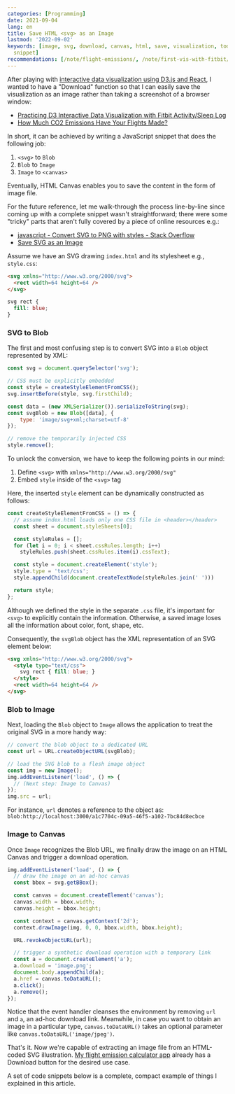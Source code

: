 ```yaml
---
categories: [Programming]
date: 2021-09-04
lang: en
title: Save HTML <svg> as an Image
lastmod: '2022-09-02'
keywords: [image, svg, download, canvas, html, save, visualization, todataurl, blob,
  snippet]
recommendations: [/note/flight-emissions/, /note/first-vis-with-fitbit/, /note/datavis-2020/]
---
```


After playing with [interactive data visualization using D3.js and React](/note/datavis-2020/), I wanted to have a "Download" function so that I can easily save the visualization as an image rather than taking a screenshot of a browser window:

- [Practicing D3 Interactive Data Visualization with Fitbit Activity/Sleep Log](/note/first-vis-with-fitbit/)
- [How Much CO2 Emissions Have Your Flights Made?](/note/flight-emissions/)

In short, it can be achieved by writing a JavaScript snippet that does the following job:

1. `<svg>` to `Blob`
2. `Blob` to `Image`
3. `Image` to `<canvas>`

Eventually, HTML Canvas enables you to save the content in the form of image file. 

For the future reference, let me walk-through the process line-by-line since coming up with a complete snippet wasn't straightforward; there were some "tricky" parts that aren't fully covered by a piece of online resources e.g.:

- [javascript - Convert SVG to PNG with styles - Stack Overflow](https://stackoverflow.com/questions/49666196/convert-svg-to-png-with-styles)
- [Save SVG as an Image](http://techslides.com/save-svg-as-an-image)

Assume we have an SVG drawing `index.html` and its stylesheet e.g., `style.css`:

```html
<svg xmlns="http://www.w3.org/2000/svg">
  <rect width=64 height=64 />
</svg>
```

```css
svg rect {
  fill: blue;
}
```

### SVG to Blob

The first and most confusing step is to convert SVG into a `Blob` object represented by XML:

```js
const svg = document.querySelector('svg');

// CSS must be explicitly embedded
const style = createStyleElementFromCSS();
svg.insertBefore(style, svg.firstChild);

const data = (new XMLSerializer()).serializeToString(svg);
const svgBlob = new Blob([data], {
    type: 'image/svg+xml;charset=utf-8'
});

// remove the temporarily injected CSS
style.remove();
```

To unlock the conversion, we have to keep the following points in our mind:

1. Define `<svg>` with `xmlns="http://www.w3.org/2000/svg"`
2. Embed `style` inside of the `<svg>` tag

Here, the inserted `style` element can be dynamically constructed as follows:

```js
const createStyleElementFromCSS = () => {
  // assume index.html loads only one CSS file in <header></header>
  const sheet = document.styleSheets[0];

  const styleRules = [];
  for (let i = 0; i < sheet.cssRules.length; i++)
    styleRules.push(sheet.cssRules.item(i).cssText);

  const style = document.createElement('style');
  style.type = 'text/css';
  style.appendChild(document.createTextNode(styleRules.join(' ')))

  return style;
};
```

Although we defined the style in the separate `.css` file, it's important for `<svg>` to explicitly contain the information. Otherwise, a saved image loses all the information about color, font, shape, etc. 

Consequently, the `svgBlob` object has the XML representation of an SVG element below:

```html
<svg xmlns="http://www.w3.org/2000/svg">
  <style type="text/css">
    svg rect { fill: blue; }
  </style>
  <rect width=64 height=64 />
</svg>
```

### Blob to Image

Next, loading the `Blob` object to `Image` allows the application to treat the original SVG in a more handy way:

```js
// convert the blob object to a dedicated URL
const url = URL.createObjectURL(svgBlob);

// load the SVG blob to a flesh image object
const img = new Image();
img.addEventListener('load', () => {
  // (Next step: Image to Canvas)
});
img.src = url;
```

For instance, `url` denotes a reference to the object as: `blob:http://localhost:3000/a1c7704c-09a5-46f5-a102-7bc84d8ecbce`

### Image to Canvas

Once `Image` recognizes the Blob URL, we finally draw the image on an HTML Canvas and trigger a download operation.

```js
img.addEventListener('load', () => {
  // draw the image on an ad-hoc canvas
  const bbox = svg.getBBox();

  const canvas = document.createElement('canvas');
  canvas.width = bbox.width;
  canvas.height = bbox.height;

  const context = canvas.getContext('2d');
  context.drawImage(img, 0, 0, bbox.width, bbox.height);

  URL.revokeObjectURL(url);

  // trigger a synthetic download operation with a temporary link
  const a = document.createElement('a');
  a.download = 'image.png';
  document.body.appendChild(a);
  a.href = canvas.toDataURL();
  a.click();
  a.remove();
});
```

Notice that the event handler cleanses the environment by removing `url` and `a`, an ad-hoc download link. Meanwhile, in case you want to obtain an image in a particular type, `canvas.toDataURL()` takes an optional parameter like `canvas.toDataURL('image/jpeg')`. 

That's it. Now we're capable of extracting an image file from an HTML-coded SVG illustration. [My flight emission calculator app](https://takuti.github.io/flight-emissions/) already has a Download button for the desired use case. 

A set of code snippets below is a complete, compact example of things I explained in this article.

<script async src="//jsfiddle.net/zvma7oLt/3/embed/html,css,js/"></script>